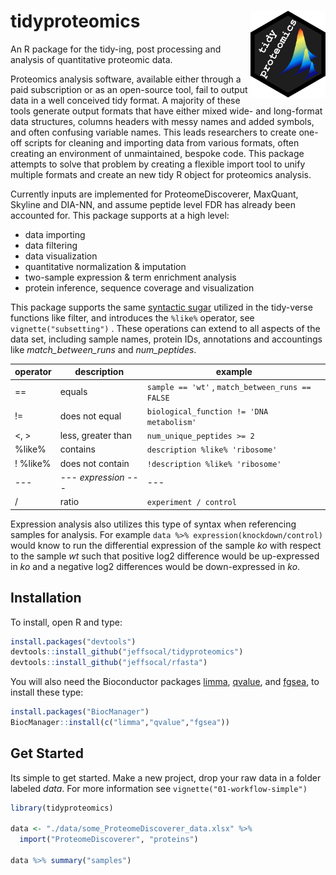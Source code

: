 # tidyproteomics <img src="man/figures/logo.png" align="right" height="139"/>

An R package for the tidy-ing, post processing and analysis of quantitative proteomic data.

Proteomics analysis software, available either through a paid subscription or as an open-source tool, fail to output data in a well conceived tidy format. A majority of these tools generate output formats that have either mixed wide- and long-format data structures, columns headers with messy names and added symbols, and often confusing variable names. This leads researchers to create one-off scripts for cleaning and importing data from various formats, often creating an environment of unmaintained, bespoke code. This package attempts to solve that problem by creating a flexible import tool to unify multiple formats and create an new tidy R object for proteomics analysis.

Currently inputs are implemented for ProteomeDiscoverer, MaxQuant, Skyline and DIA-NN, and assume peptide level FDR has already been accounted for. This package supports at a high level:

-   data importing
-   data filtering
-   data visualization
-   quantitative normalization & imputation
-   two-sample expression & term enrichment analysis
-   protein inference, sequence coverage and visualization

This package supports the same [syntactic sugar](https://en.wikipedia.org/wiki/Syntactic_sugar) utilized in the tidy-verse functions like filter, and introduces the `%like%` operator, see `vignette("subsetting")` . These operations can extend to all aspects of the data set, including sample names, protein IDs, annotations and accountings like *match_between_runs* and *num_peptides*.

| operator | description          | example                                          |
|-------------------|-------------------|----------------------------------|
| ==       | equals               | `sample == 'wt'` , `match_between_runs == FALSE` |
| !=       | does not equal       | `biological_function != 'DNA metabolism'`        |
| \<, \>   | less, greater than   | `num_unique_peptides >= 2`                       |
| %like%   | contains             | `description %like% 'ribosome'`                  |
| ! %like% | does not contain     | `!description %like% 'ribosome'`                 |
| ---      | --- *expression* --- | ---                                              |
| /        | ratio                | `experiment / control`                           |

Expression analysis also utilizes this type of syntax when referencing samples for analysis. For example `data %>% expression(knockdown/control)` would know to run the differential expression of the sample *ko* with respect to the sample *wt* such that positive log2 difference would be up-expressed in *ko* and a negative log2 differences would be down-expressed in *ko*.

## Installation

To install, open R and type:

``` r
install.packages("devtools")
devtools::install_github("jeffsocal/tidyproteomics")
devtools::install_github("jeffsocal/rfasta")
```

You will also need the Bioconductor packages [limma](https://bioconductor.org/packages/release/bioc/html/limma.html), [qvalue](https://bioconductor.org/packages/release/bioc/html/qvalue.html), and [fgsea](https://bioconductor.org/packages/release/bioc/html/fgsea.html), to install these type:

``` r
install.packages("BiocManager")
BiocManager::install(c("limma","qvalue","fgsea"))
```

## Get Started

Its simple to get started. Make a new project, drop your raw data in a folder labeled *data*. For more information see `vignette("01-workflow-simple")`

``` r
library(tidyproteomics)

data <- "./data/some_ProteomeDiscoverer_data.xlsx" %>%
  import("ProteomeDiscoverer", "proteins")
  
data %>% summary("samples")
```
